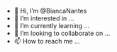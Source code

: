 - 👋 Hi, I’m @BiancaNantes
- 👀 I’m interested in ...
- 🌱 I’m currently learning ...
- 💞️ I’m looking to collaborate on ...
- 📫 How to reach me ...

<!---
BiancaNantes/BiancaNantes is a ✨ special ✨ repository because its `README.md` (this file) appears on your GitHub profile.
You can click the Preview link to take a look at your changes.
--->
